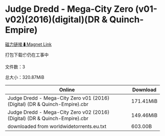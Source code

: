 # Judge Dredd - Mega-City Zero (v01-v02)(2016)(digital)(DR & Quinch-Empire)

[磁力链接⬇Magnet Link](magnet:?xt=urn:btih:566f8f69edd0e3e090695be3e4a145ef19256f7e&dn=Judge%20Dredd%20-%20Mega-City%20Zero%20%28v01-v02%29%282016%29%28digital%29%28DR%20%26%20Quinch-Empire%29)

打包下载📦仍在工事中

文件数：3

总大小：320.87MiB

Online | Download
--- | ---
Judge Dredd - Mega-City Zero v01 (2016) (Digital) (DR & Quinch-Empire).cbr | 171.41MiB
Judge Dredd - Mega-City Zero v02 (2016) (Digital) (DR & Quinch-Empire).cbr | 149.46MiB
downloaded from worldwidetorrents.eu.txt | 603.00B